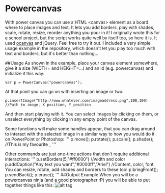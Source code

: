 Powercanvas
===========

With power canvas you can use a HTML &lt;canvas> element as a board where to place images and text. It lets you add borders, play with shades, scale, rotate, resize, reorder anything you pour in it! I originally wrote this for a school project, but the script works quite well by itself too, so here it is. It used [ocanvas] and jQuery.
Feel free to try it out. I included a very simple usage example in the repository, which doesn't let you play too much with text and borders, but it's better than nothing...

##Usage
As shown in the example, place your canvas element somewhere, give it a size (WIDTH= and HEIGHT=...) and an id (e.g. powercanvas) and initialize it this way:
```
var p = PowerCanvas("powercanvas");
```

At that point you can go on with inserting an image or two:
```
p.insertImage("http://www.whatever.com/imageaddress.png",100,100) //Path to image, X position, Y position
```

And then start playing with it. You can select images by clicking on them, or unselect everything by clicking in any empty point of the canvas.

Some functions will make some handles appear, that you can drag around to interact with the selected image in a similar way to how you would do it on PowerPoint or Photoshop:
'''
p.move();
p.rotate();
p.scale();
p.shade(); //This is my favourite *_*
''' 

Other commands are just one-time actions that don't require additional interactions:
'''
p.setBorders(5,"#ff0000") //width and color
p.addCaption("Any text you want","#0000ff","Ariel") //Content, color, font. You can resize, rotate, add shades and borders to these too!
p.bringFront();
p.sendBack();
p.erase();
'''
##Output Example
When you will be a powercanvas ninja (and a good photographer :P) you will be able to put together things like this:
![alt tag](https://raw.github.com/mrgreenh/powercanvas/master/example_result.png)

[ocanvas]: https://github.com/koggdal/ocanvas